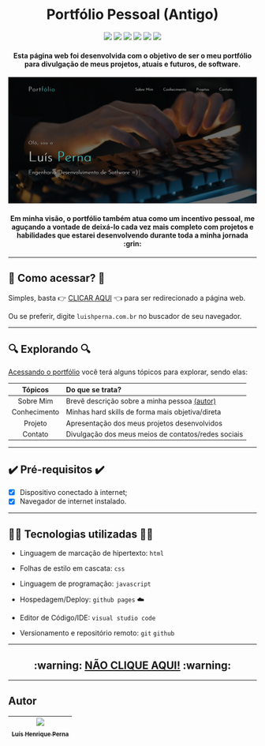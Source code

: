 <h1 align="center">Portfólio Pessoal (Antigo)</h1>

<p align="center">
<img src="https://img.shields.io/badge/dom%C3%ADnio-luishperna.com.br-blueviolet?style=for-the-badge"/>
<img src="https://img.shields.io/badge/portf%C3%B3lio-v1.0.0-%232C5263?style=for-the-badge"/>
<img src="https://img.shields.io/badge/html5-%23E34F26.svg?style=for-the-badge&logo=html5&logoColor=white"/>
<img src="https://img.shields.io/badge/css3-%231572B6.svg?style=for-the-badge&logo=css3&logoColor=white"/>
<img src="https://img.shields.io/badge/javascript-%23323330.svg?style=for-the-badge&logo=javascript&logoColor=%23F7DF1E"/>
<img src="https://img.shields.io/badge/github%20pages-%23121011?style=for-the-badge&logo=github&logoColor=white"/>
</p>

<h4 align="center">
Esta página web foi desenvolvida com o objetivo de ser o meu portfólio para divulgação de meus projetos, atuais e futuros, de software.
</h4>

<div align="center">
  <img src="assets/img/tela_inicial.png"/>
</div>

<h4 align="center">
Em minha visão, o portfólio também atua como um incentivo pessoal, me aguçando a vontade de deixá-lo cada vez mais completo com projetos e habilidades que estarei desenvolvendo durante toda a minha jornada :grin:
</h4>

---

## :iphone: Como acessar? :iphone:

Simples, basta :point_right: <a href="https://luishperna.com.br/">CLICAR AQUI</a> :point_left: para ser redirecionado a página web.

Ou se preferir, digite `luishperna.com.br` no buscador de seu navegador.

---

## :mag: Explorando :mag:

<a href="https://luishperna.com.br/">Acessando o portfólio</a> você terá alguns tópicos para explorar, sendo elas:

Tópicos      | Do que se trata?
:-------:    | :------
Sobre Mim    | Brevê descrição sobre a minha pessoa <a href="https://github.com/luishperna">(autor)</a>
Conhecimento | Minhas hard skills de forma mais objetiva/direta
Projeto      | Apresentação dos meus projetos desenvolvidos
Contato      | Divulgação dos meus meios de contatos/redes sociais

---

## :heavy_check_mark: Pré-requisitos :heavy_check_mark:

- [x] Dispositivo conectado à internet;
- [x] Navegador de internet instalado.

---

## :man_technologist: Tecnologias utilizadas :man_technologist:

- Linguagem de marcação de hipertexto: `html`

- Folhas de estilo em cascata: `css`

- Linguagem de programação: `javascript`

- Hospedagem/Deploy: `github pages` :cloud:

- Editor de Código/IDE: `visual studio code`

- Versionamento e repositório remoto: `git` `github`

---

<h2 align="center">
:warning: <a href="https://luishperna.com.br/">NÃO CLIQUE AQUI!</a> :warning:
</h2>

---

## Autor

| [<img src="https://avatars.githubusercontent.com/u/96630233?s=400&u=3400cfe6ba8fb87692f4f14cbdbef3e5cc996b67&v=4" width=115><br><sub>Luís Henrique Perna</sub>](https://github.com/luishperna) |
| :---: |
